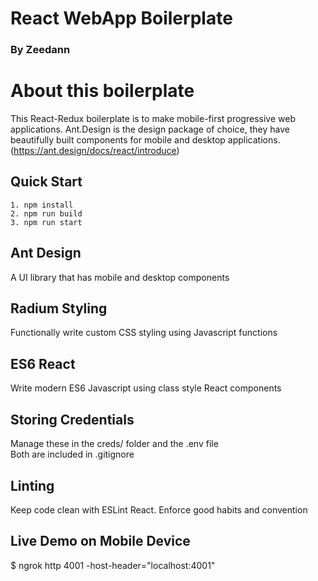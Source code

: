 # React WebApp Boilerplate
### By Zeedann

# About this boilerplate
This React-Redux boilerplate is to make mobile-first progressive web applications.
Ant.Design is the design package of choice, they have beautifully built components for mobile and desktop applications. (https://ant.design/docs/react/introduce)


## Quick Start
```
1. npm install
2. npm run build
3. npm run start
```

## Ant Design
A UI library that has mobile and desktop components

## Radium Styling
Functionally write custom CSS styling using Javascript functions

## ES6 React
Write modern ES6 Javascript using class style React components

## Storing Credentials
Manage these in the creds/ folder and the .env file <br/>
Both are included in .gitignore

## Linting
Keep code clean with ESLint React. Enforce good habits and convention

## Live Demo on Mobile Device
$ ngrok http 4001 -host-header="localhost:4001"
